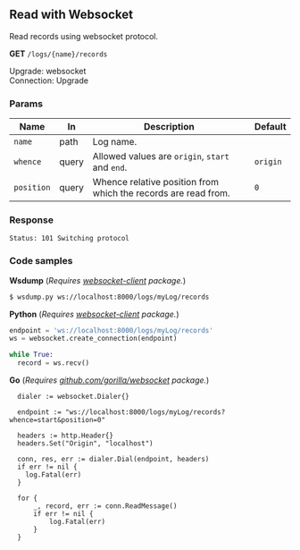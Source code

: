 Read with Websocket
-------------------

Read records using websocket protocol.

**GET** `/logs/{name}/records`

Upgrade: websocket  
Connection: Upgrade  

### Params 

| Name       	| In    	| Description                                                    	| Default  	|
|------------	|-------	|----------------------------------------------------------------	|----------	|
| `name`     	| path  	| Log name.                                                      	|          	|
| `whence`   	| query 	| Allowed values are `origin`, `start` and `end`.                	| `origin` 	|
| `position` 	| query 	| Whence relative position from which the records are read from. 	| `0`      	|

### Response 

```
Status: 101 Switching protocol
```

### Code samples

**Wsdump** (_Requires [websocket-client](https://pypi.org/project/websocket-client-py3/) package._)
```bash
$ wsdump.py ws://localhost:8000/logs/myLog/records
```

**Python** (_Requires [websocket-client](https://pypi.org/project/websocket-client-py3/) package._)

```python
endpoint = 'ws://localhost:8000/logs/myLog/records'
ws = websocket.create_connection(endpoint)

while True:
  record = ws.recv()
```

**Go** (_Requires [github.com/gorilla/websocket](http://github.com/gorilla/websocket) package._)

```golang
  dialer := websocket.Dialer{}

  endpoint := "ws://localhost:8000/logs/myLog/records?whence=start&position=0"

  headers := http.Header{}
  headers.Set("Origin", "localhost")

  conn, res, err := dialer.Dial(endpoint, headers)
  if err != nil {
    log.Fatal(err)
  }

  for {
      _, record, err := conn.ReadMessage()
      if err != nil {
          log.Fatal(err)
      }
  }
```
